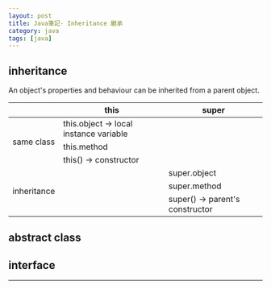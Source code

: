 ```yaml
---
layout: post
title: Java筆記- Inheritance 繼承
category: java
tags: [java]
---
```


## inheritance

An object's properties and behaviour can be inherited from a parent object.

<table>
    <thead>
        <tr>
            <th></th>
            <th>this</th>
            <th>super</th>
        </tr>
    </thead>
    <tbody>
        <tr>
            <td rowspan="3">same class</td>
            <td>this.object → local instance variable</td>
            <td rowspan="3"></td>
        </tr>
        <tr>
            <td>this.method</td>
        </tr>
        <tr>
            <td>this() → constructor</td>
        </tr>
        <tr>
            <td rowspan="3">inheritance</td>
            <td rowspan="3"></td>
            <td>super.object</td>
        </tr>
        <tr>
            <td>super.method</td>
        </tr>
        <tr>
            <td>super() → parent's constructor</td>
        </tr>
    </tbody>
</table>

## abstract class

## interface

---